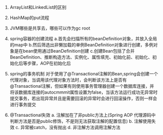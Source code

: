 1. ArrayList和LinkedList的区别

2. HashMap的put流程

3. JVM哪些是共享去，哪些可以作为gc root

4. spring容器的创建流程
  a.首先会扫描所有的beanDefinition对象，并放入全局的map中
  b.然后筛选出非懒加载的单例BeanDefinition对象进行创建，多例对象是在bean使用通过BeanDefinition创建
  c.创建Bean包括了合并BeanDefinition、推断构造方法、实例化、属性填充、初始化前、初始化、初始化后等步骤，AOP在初始化后

5. spring的事务机制
  对于使用了@Transactional注解的Bean,spring会创建一个代理对象，当调用该代理对象方法时，会判断该方法上是否有@Transactional注解，但如果有则使用事务管理器创建一个数据库连接，并将该数据库连接的autocmmmit属性设置为false，当该方法运行成功无异常时提交事务，若出现异常并且是需要回滚的异常时会进行回滚操作，否则一样会进行事务提交

6. @Transactional失效
  a. 注解加在了非public方法上(Spring AOP 代理源码中判断方法是否是public修饰，不是则无法获取注解的配置信息)
  b. 注解使用失效
  c. 异常被catch，没有抛出
  d. 非注解方法调用注解方法
